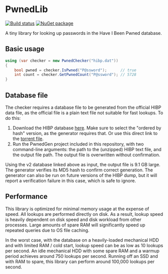 # PwnedLib

[![Build status](https://img.shields.io/appveyor/ci/rstarkov/pwnedlib/master.svg)](https://ci.appveyor.com/project/rstarkov/pwnedlib)
[![NuGet package](https://img.shields.io/nuget/v/PwnedLib.svg)](https://www.nuget.org/packages/PwnedLib/)

A tiny library for looking up passwords in the Have I Been Pwned database.

## Basic usage

```C#
using (var checker = new PwnedChecker("hibp.dat"))
{
    bool pwned = checker.IsPwned("P@ssword");      // true
    int count = checker.GetPwnedCount("P@ssword"); // 5728
}
```

## Database file

The checker requires a database file to be generated from the official HIBP data file, as the official file is a plain text file not
suitable for fast lookups. To do this:

1. Download the HIBP database [here](https://haveibeenpwned.com/Passwords). Make sure to select the "ordered by hash" version, as the
generator requires that. Or use this direct link to the [torrent file](https://downloads.pwnedpasswords.com/passwords/pwned-passwords-ordered-2.0.txt.7z.torrent).
1. Run the PwnedGen project included in this repository, with two command-line arguments: the path to the (unzipped) HIBP text file, and
the output file path. The output file is overwritten without confirmation.

Using the v2 database linked above as input, the output file is 9.1 GB large. The generator verifies its MD5 hash to confirm correct
generation. The generator can also be run on future versions of the HIBP dump, but it will report a verification failure in this case,
which is safe to ignore.

## Performance

This library is optimized for minimal memory usage at the expense of speed. All lookups are performed directly on disk. As a result,
lookup speed is heavily dependent on disk speed and disk workload from other processes. Large amounts of spare RAM will significantly
speed up repeated queries due to OS file caching.

In the worst case, with the database on a heavily-loaded mechanical HDD and with limited RAM / cold start, lookup speed can be as low as
10 lookups per second. An idle mechanical HDD with some spare RAM and a warmup period achieves around 750 lookups per second. Running off an SSD and with RAM to spare, this library can perform around 100,000 lookups per second.
